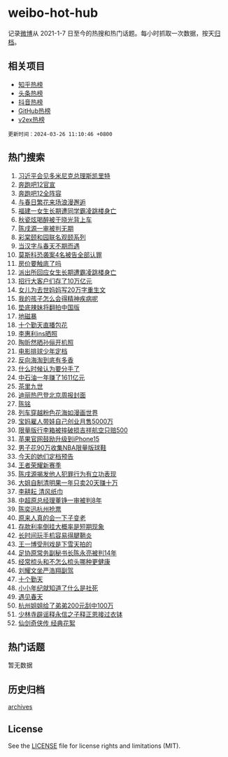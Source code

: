 # weibo-hot-hub

记录[微博](https://www.weibo.com)从 2021-1-7 日至今的热搜和热门话题。每小时抓取一次数据，按天[归档](archives)。

## 相关项目

- [知乎热榜](https://github.com/lonnyzhang423/zhihu-hot-hub)
- [头条热榜](https://github.com/lonnyzhang423/toutiao-hot-hub)
- [抖音热榜](https://github.com/lonnyzhang423/douyin-hot-hub)
- [GitHub热榜](https://github.com/lonnyzhang423/github-hot-hub)
- [v2ex热榜](https://github.com/lonnyzhang423/v2ex-hot-hub)


`更新时间：2024-03-26 11:10:46 +0800`

## 热门搜索

1. [习近平会见多米尼克总理斯凯里特](https://m.weibo.cn/search?containerid=100103type%3D1%26t%3D10%26q%3D%23%E4%B9%A0%E8%BF%91%E5%B9%B3%E4%BC%9A%E8%A7%81%E5%A4%9A%E7%B1%B3%E5%B0%BC%E5%85%8B%E6%80%BB%E7%90%86%E6%96%AF%E5%87%AF%E9%87%8C%E7%89%B9%23&stream_entry_id=51&isnewpage=1&extparam=seat%3D1%26q%3D%2523%25E4%25B9%25A0%25E8%25BF%2591%25E5%25B9%25B3%25E4%25BC%259A%25E8%25A7%2581%25E5%25A4%259A%25E7%25B1%25B3%25E5%25B0%25BC%25E5%2585%258B%25E6%2580%25BB%25E7%2590%2586%25E6%2596%25AF%25E5%2587%25AF%25E9%2587%258C%25E7%2589%25B9%2523%26pos%3D0%26filter_type%3Drealtimehot%26c_type%3D51%26stream_entry_id%3D51%26dgr%3D0%26cate%3D10103%26display_time%3D1711422645%26pre_seqid%3D171142264547404265138)
1. [奔跑吧12官宣](https://m.weibo.cn/search?containerid=100103type%3D1%26t%3D10%26q%3D%23%E5%A5%94%E8%B7%91%E5%90%A712%E5%AE%98%E5%AE%A3%23&stream_entry_id=31&isnewpage=1&extparam=seat%3D1%26filter_type%3Drealtimehot%26band_rank%3D1%26pos%3D0%26c_type%3D31%26cate%3D5001%26lcate%3D5001%26stream_entry_id%3D31%26realpos%3D1%26q%3D%2523%25E5%25A5%2594%25E8%25B7%2591%25E5%2590%25A712%25E5%25AE%2598%25E5%25AE%25A3%2523%26flag%3D1%26dgr%3D0%26display_time%3D1711422645%26pre_seqid%3D171142264547404265138)
1. [奔跑吧12全阵容](https://m.weibo.cn/search?containerid=100103type%3D1%26t%3D10%26q%3D%23%E5%A5%94%E8%B7%91%E5%90%A712%E5%85%A8%E9%98%B5%E5%AE%B9%23&stream_entry_id=31&isnewpage=1&extparam=seat%3D1%26filter_type%3Drealtimehot%26band_rank%3D2%26pos%3D1%26c_type%3D31%26cate%3D5001%26lcate%3D5001%26stream_entry_id%3D31%26realpos%3D2%26q%3D%2523%25E5%25A5%2594%25E8%25B7%2591%25E5%2590%25A712%25E5%2585%25A8%25E9%2598%25B5%25E5%25AE%25B9%2523%26flag%3D1%26dgr%3D0%26display_time%3D1711422645%26pre_seqid%3D171142264547404265138)
1. [与春日繁花来场浪漫邂逅](https://m.weibo.cn/search?containerid=100103type%3D1%26t%3D10%26q%3D%E4%B8%8E%E6%98%A5%E6%97%A5%E7%B9%81%E8%8A%B1%E6%9D%A5%E5%9C%BA%E6%B5%AA%E6%BC%AB%E9%82%82%E9%80%85&stream_entry_id=31&isnewpage=1&extparam=seat%3D1%26filter_type%3Drealtimehot%26band_rank%3D3%26pos%3D2%26c_type%3D31%26cate%3D5001%26lcate%3D5001%26stream_entry_id%3D31%26realpos%3D3%26q%3D%25E4%25B8%258E%25E6%2598%25A5%25E6%2597%25A5%25E7%25B9%2581%25E8%258A%25B1%25E6%259D%25A5%25E5%259C%25BA%25E6%25B5%25AA%25E6%25BC%25AB%25E9%2582%2582%25E9%2580%2585%26flag%3D1%26dgr%3D0%26display_time%3D1711422645%26pre_seqid%3D171142264547404265138)
1. [福建一女生长期遭同学霸凌跳楼身亡](https://m.weibo.cn/search?containerid=100103type%3D1%26t%3D10%26q%3D%23%E7%A6%8F%E5%BB%BA%E4%B8%80%E5%A5%B3%E7%94%9F%E9%95%BF%E6%9C%9F%E9%81%AD%E5%90%8C%E5%AD%A6%E9%9C%B8%E5%87%8C%E8%B7%B3%E6%A5%BC%E8%BA%AB%E4%BA%A1%23&stream_entry_id=31&isnewpage=1&extparam=seat%3D1%26filter_type%3Drealtimehot%26band_rank%3D4%26pos%3D3%26c_type%3D31%26cate%3D5001%26lcate%3D5001%26stream_entry_id%3D31%26realpos%3D4%26q%3D%2523%25E7%25A6%258F%25E5%25BB%25BA%25E4%25B8%2580%25E5%25A5%25B3%25E7%2594%259F%25E9%2595%25BF%25E6%259C%259F%25E9%2581%25AD%25E5%2590%258C%25E5%25AD%25A6%25E9%259C%25B8%25E5%2587%258C%25E8%25B7%25B3%25E6%25A5%25BC%25E8%25BA%25AB%25E4%25BA%25A1%2523%26flag%3D1%26dgr%3D0%26display_time%3D1711422645%26pre_seqid%3D171142264547404265138)
1. [秋瓷炫喝醉被于晓光背上车](https://m.weibo.cn/search?containerid=100103type%3D1%26t%3D10%26q%3D%23%E7%A7%8B%E7%93%B7%E7%82%AB%E5%96%9D%E9%86%89%E8%A2%AB%E4%BA%8E%E6%99%93%E5%85%89%E8%83%8C%E4%B8%8A%E8%BD%A6%23&stream_entry_id=31&isnewpage=1&extparam=seat%3D1%26filter_type%3Drealtimehot%26band_rank%3D5%26pos%3D4%26c_type%3D31%26cate%3D5001%26lcate%3D5001%26stream_entry_id%3D31%26realpos%3D5%26q%3D%2523%25E7%25A7%258B%25E7%2593%25B7%25E7%2582%25AB%25E5%2596%259D%25E9%2586%2589%25E8%25A2%25AB%25E4%25BA%258E%25E6%2599%2593%25E5%2585%2589%25E8%2583%258C%25E4%25B8%258A%25E8%25BD%25A6%2523%26flag%3D1%26dgr%3D0%26display_time%3D1711422645%26pre_seqid%3D171142264547404265138)
1. [陈戌源一审被判无期](https://m.weibo.cn/search?containerid=100103type%3D1%26t%3D10%26q%3D%23%E9%99%88%E6%88%8C%E6%BA%90%E4%B8%80%E5%AE%A1%E8%A2%AB%E5%88%A4%E6%97%A0%E6%9C%9F%23&stream_entry_id=31&isnewpage=1&extparam=seat%3D1%26filter_type%3Drealtimehot%26band_rank%3D6%26pos%3D5%26c_type%3D31%26cate%3D5001%26lcate%3D5001%26stream_entry_id%3D31%26realpos%3D6%26q%3D%2523%25E9%2599%2588%25E6%2588%258C%25E6%25BA%2590%25E4%25B8%2580%25E5%25AE%25A1%25E8%25A2%25AB%25E5%2588%25A4%25E6%2597%25A0%25E6%259C%259F%2523%26flag%3D2%26dgr%3D0%26display_time%3D1711422645%26pre_seqid%3D171142264547404265138)
1. [彩棠颐和园联名观颐系列](https://m.weibo.cn/search?containerid=100103type%3D1%26t%3D10%26q%3D%23%E5%BD%A9%E6%A3%A0%E9%A2%90%E5%92%8C%E5%9B%AD%E8%81%94%E5%90%8D%E8%A7%82%E9%A2%90%E7%B3%BB%E5%88%97%23&stream_entry_id=31&isnewpage=1&extparam=seat%3D1%26band_rank%3D7%26topic_ad%3D1%26pos%3D6%26c_type%3D31%26is_ad_pos%3D1%26cate%3D5001%26lcate%3D5001%26stream_entry_id%3D31%26filter_type%3Drealtimehot%26q%3D%2523%25E5%25BD%25A9%25E6%25A3%25A0%25E9%25A2%2590%25E5%2592%258C%25E5%259B%25AD%25E8%2581%2594%25E5%2590%258D%25E8%25A7%2582%25E9%25A2%2590%25E7%25B3%25BB%25E5%2588%2597%2523%26dgr%3D0%26adid%3D228086%26display_time%3D1711422645%26pre_seqid%3D171142264547404265138)
1. [当汉字与春天不期而遇](https://m.weibo.cn/search?containerid=100103type%3D1%26t%3D10%26q%3D%23%E5%BD%93%E6%B1%89%E5%AD%97%E4%B8%8E%E6%98%A5%E5%A4%A9%E4%B8%8D%E6%9C%9F%E8%80%8C%E9%81%87%23&stream_entry_id=31&isnewpage=1&extparam=seat%3D1%26filter_type%3Drealtimehot%26band_rank%3D7%26pos%3D7%26c_type%3D31%26cate%3D5001%26lcate%3D5001%26stream_entry_id%3D31%26realpos%3D7%26q%3D%2523%25E5%25BD%2593%25E6%25B1%2589%25E5%25AD%2597%25E4%25B8%258E%25E6%2598%25A5%25E5%25A4%25A9%25E4%25B8%258D%25E6%259C%259F%25E8%2580%258C%25E9%2581%2587%2523%26flag%3D0%26dgr%3D0%26display_time%3D1711422645%26pre_seqid%3D171142264547404265138)
1. [莫斯科恐袭案4名被告全部认罪](https://m.weibo.cn/search?containerid=100103type%3D1%26t%3D10%26q%3D%23%E8%8E%AB%E6%96%AF%E7%A7%91%E6%81%90%E8%A2%AD%E6%A1%884%E5%90%8D%E8%A2%AB%E5%91%8A%E5%85%A8%E9%83%A8%E8%AE%A4%E7%BD%AA%23&stream_entry_id=31&isnewpage=1&extparam=seat%3D1%26filter_type%3Drealtimehot%26band_rank%3D8%26pos%3D8%26c_type%3D31%26cate%3D5001%26lcate%3D5001%26stream_entry_id%3D31%26realpos%3D8%26q%3D%2523%25E8%258E%25AB%25E6%2596%25AF%25E7%25A7%2591%25E6%2581%2590%25E8%25A2%25AD%25E6%25A1%25884%25E5%2590%258D%25E8%25A2%25AB%25E5%2591%258A%25E5%2585%25A8%25E9%2583%25A8%25E8%25AE%25A4%25E7%25BD%25AA%2523%26flag%3D1%26dgr%3D0%26display_time%3D1711422645%26pre_seqid%3D171142264547404265138)
1. [房价要触底了吗](https://m.weibo.cn/search?containerid=100103type%3D1%26t%3D10%26q%3D%23%E6%88%BF%E4%BB%B7%E8%A6%81%E8%A7%A6%E5%BA%95%E4%BA%86%E5%90%97%23&stream_entry_id=31&isnewpage=1&extparam=seat%3D1%26filter_type%3Drealtimehot%26band_rank%3D9%26pos%3D9%26c_type%3D31%26cate%3D5001%26lcate%3D5001%26stream_entry_id%3D31%26realpos%3D9%26q%3D%2523%25E6%2588%25BF%25E4%25BB%25B7%25E8%25A6%2581%25E8%25A7%25A6%25E5%25BA%2595%25E4%25BA%2586%25E5%2590%2597%2523%26flag%3D2%26dgr%3D0%26display_time%3D1711422645%26pre_seqid%3D171142264547404265138)
1. [派出所回应女生长期遭霸凌跳楼身亡](https://m.weibo.cn/search?containerid=100103type%3D1%26t%3D10%26q%3D%23%E6%B4%BE%E5%87%BA%E6%89%80%E5%9B%9E%E5%BA%94%E5%A5%B3%E7%94%9F%E9%95%BF%E6%9C%9F%E9%81%AD%E9%9C%B8%E5%87%8C%E8%B7%B3%E6%A5%BC%E8%BA%AB%E4%BA%A1%23&stream_entry_id=31&isnewpage=1&extparam=seat%3D1%26filter_type%3Drealtimehot%26band_rank%3D10%26pos%3D10%26c_type%3D31%26cate%3D5001%26lcate%3D5001%26stream_entry_id%3D31%26realpos%3D10%26q%3D%2523%25E6%25B4%25BE%25E5%2587%25BA%25E6%2589%2580%25E5%259B%259E%25E5%25BA%2594%25E5%25A5%25B3%25E7%2594%259F%25E9%2595%25BF%25E6%259C%259F%25E9%2581%25AD%25E9%259C%25B8%25E5%2587%258C%25E8%25B7%25B3%25E6%25A5%25BC%25E8%25BA%25AB%25E4%25BA%25A1%2523%26flag%3D1%26dgr%3D0%26display_time%3D1711422645%26pre_seqid%3D171142264547404265138)
1. [招行大客户们存了10万亿元](https://m.weibo.cn/search?containerid=100103type%3D1%26t%3D10%26q%3D%23%E6%8B%9B%E8%A1%8C%E5%A4%A7%E5%AE%A2%E6%88%B7%E4%BB%AC%E5%AD%98%E4%BA%8610%E4%B8%87%E4%BA%BF%E5%85%83%23&stream_entry_id=31&isnewpage=1&extparam=seat%3D1%26filter_type%3Drealtimehot%26band_rank%3D11%26pos%3D11%26c_type%3D31%26cate%3D5001%26lcate%3D5001%26stream_entry_id%3D31%26realpos%3D11%26q%3D%2523%25E6%258B%259B%25E8%25A1%258C%25E5%25A4%25A7%25E5%25AE%25A2%25E6%2588%25B7%25E4%25BB%25AC%25E5%25AD%2598%25E4%25BA%258610%25E4%25B8%2587%25E4%25BA%25BF%25E5%2585%2583%2523%26flag%3D1%26dgr%3D0%26display_time%3D1711422645%26pre_seqid%3D171142264547404265138)
1. [女儿为去世妈妈写20万字重生文](https://m.weibo.cn/search?containerid=100103type%3D1%26t%3D10%26q%3D%23%E5%A5%B3%E5%84%BF%E4%B8%BA%E5%8E%BB%E4%B8%96%E5%A6%88%E5%A6%88%E5%86%9920%E4%B8%87%E5%AD%97%E9%87%8D%E7%94%9F%E6%96%87%23&stream_entry_id=31&isnewpage=1&extparam=seat%3D1%26filter_type%3Drealtimehot%26band_rank%3D12%26pos%3D12%26c_type%3D31%26cate%3D5001%26lcate%3D5001%26stream_entry_id%3D31%26realpos%3D12%26q%3D%2523%25E5%25A5%25B3%25E5%2584%25BF%25E4%25B8%25BA%25E5%258E%25BB%25E4%25B8%2596%25E5%25A6%2588%25E5%25A6%2588%25E5%2586%259920%25E4%25B8%2587%25E5%25AD%2597%25E9%2587%258D%25E7%2594%259F%25E6%2596%2587%2523%26flag%3D0%26dgr%3D0%26display_time%3D1711422645%26pre_seqid%3D171142264547404265138)
1. [我的孩子怎么会得精神疾病呢](https://m.weibo.cn/search?containerid=100103type%3D1%26t%3D10%26q%3D%23%E6%88%91%E7%9A%84%E5%AD%A9%E5%AD%90%E6%80%8E%E4%B9%88%E4%BC%9A%E5%BE%97%E7%B2%BE%E7%A5%9E%E7%96%BE%E7%97%85%E5%91%A2%23&stream_entry_id=31&isnewpage=1&extparam=seat%3D1%26filter_type%3Drealtimehot%26band_rank%3D13%26pos%3D13%26c_type%3D31%26cate%3D5001%26lcate%3D5001%26stream_entry_id%3D31%26realpos%3D13%26q%3D%2523%25E6%2588%2591%25E7%259A%2584%25E5%25AD%25A9%25E5%25AD%2590%25E6%2580%258E%25E4%25B9%2588%25E4%25BC%259A%25E5%25BE%2597%25E7%25B2%25BE%25E7%25A5%259E%25E7%2596%25BE%25E7%2597%2585%25E5%2591%25A2%2523%26flag%3D2%26dgr%3D0%26display_time%3D1711422645%26pre_seqid%3D171142264547404265138)
1. [垫底辣妹将翻拍中国版](https://m.weibo.cn/search?containerid=100103type%3D1%26t%3D10%26q%3D%23%E5%9E%AB%E5%BA%95%E8%BE%A3%E5%A6%B9%E5%B0%86%E7%BF%BB%E6%8B%8D%E4%B8%AD%E5%9B%BD%E7%89%88%23&stream_entry_id=31&isnewpage=1&extparam=seat%3D1%26filter_type%3Drealtimehot%26band_rank%3D14%26pos%3D14%26c_type%3D31%26cate%3D5001%26lcate%3D5001%26stream_entry_id%3D31%26realpos%3D14%26q%3D%2523%25E5%259E%25AB%25E5%25BA%2595%25E8%25BE%25A3%25E5%25A6%25B9%25E5%25B0%2586%25E7%25BF%25BB%25E6%258B%258D%25E4%25B8%25AD%25E5%259B%25BD%25E7%2589%2588%2523%26flag%3D0%26dgr%3D0%26display_time%3D1711422645%26pre_seqid%3D171142264547404265138)
1. [地磁暴](https://m.weibo.cn/search?containerid=100103type%3D1%26t%3D10%26q%3D%E5%9C%B0%E7%A3%81%E6%9A%B4&stream_entry_id=31&isnewpage=1&extparam=seat%3D1%26filter_type%3Drealtimehot%26band_rank%3D15%26pos%3D15%26c_type%3D31%26cate%3D5001%26lcate%3D5001%26stream_entry_id%3D31%26realpos%3D15%26q%3D%25E5%259C%25B0%25E7%25A3%2581%25E6%259A%25B4%26flag%3D1%26dgr%3D0%26display_time%3D1711422645%26pre_seqid%3D171142264547404265138)
1. [十个勤天直播包花](https://m.weibo.cn/search?containerid=100103type%3D1%26t%3D10%26q%3D%E5%8D%81%E4%B8%AA%E5%8B%A4%E5%A4%A9%E7%9B%B4%E6%92%AD%E5%8C%85%E8%8A%B1&stream_entry_id=31&isnewpage=1&extparam=seat%3D1%26filter_type%3Drealtimehot%26band_rank%3D16%26pos%3D16%26c_type%3D31%26cate%3D5001%26lcate%3D5001%26stream_entry_id%3D31%26realpos%3D16%26q%3D%25E5%258D%2581%25E4%25B8%25AA%25E5%258B%25A4%25E5%25A4%25A9%25E7%259B%25B4%25E6%2592%25AD%25E5%258C%2585%25E8%258A%25B1%26flag%3D1%26dgr%3D0%26display_time%3D1711422645%26pre_seqid%3D171142264547404265138)
1. [李惠利ins晒照](https://m.weibo.cn/search?containerid=100103type%3D1%26t%3D10%26q%3D%23%E6%9D%8E%E6%83%A0%E5%88%A9ins%E6%99%92%E7%85%A7%23&stream_entry_id=31&isnewpage=1&extparam=seat%3D1%26filter_type%3Drealtimehot%26band_rank%3D17%26pos%3D17%26c_type%3D31%26cate%3D5001%26lcate%3D5001%26stream_entry_id%3D31%26realpos%3D17%26q%3D%2523%25E6%259D%258E%25E6%2583%25A0%25E5%2588%25A9ins%25E6%2599%2592%25E7%2585%25A7%2523%26flag%3D2%26dgr%3D0%26display_time%3D1711422645%26pre_seqid%3D171142264547404265138)
1. [陶昕然晒孙俪开机照](https://m.weibo.cn/search?containerid=100103type%3D1%26t%3D10%26q%3D%23%E9%99%B6%E6%98%95%E7%84%B6%E6%99%92%E5%AD%99%E4%BF%AA%E5%BC%80%E6%9C%BA%E7%85%A7%23&stream_entry_id=31&isnewpage=1&extparam=seat%3D1%26filter_type%3Drealtimehot%26band_rank%3D18%26pos%3D18%26c_type%3D31%26cate%3D5001%26lcate%3D5001%26stream_entry_id%3D31%26realpos%3D18%26q%3D%2523%25E9%2599%25B6%25E6%2598%2595%25E7%2584%25B6%25E6%2599%2592%25E5%25AD%2599%25E4%25BF%25AA%25E5%25BC%2580%25E6%259C%25BA%25E7%2585%25A7%2523%26flag%3D1%26dgr%3D0%26display_time%3D1711422645%26pre_seqid%3D171142264547404265138)
1. [电影排球少年定档](https://m.weibo.cn/search?containerid=100103type%3D1%26t%3D10%26q%3D%23%E7%94%B5%E5%BD%B1%E6%8E%92%E7%90%83%E5%B0%91%E5%B9%B4%E5%AE%9A%E6%A1%A3%23&stream_entry_id=31&isnewpage=1&extparam=seat%3D1%26filter_type%3Drealtimehot%26band_rank%3D19%26pos%3D19%26c_type%3D31%26cate%3D5001%26lcate%3D5001%26stream_entry_id%3D31%26realpos%3D19%26q%3D%2523%25E7%2594%25B5%25E5%25BD%25B1%25E6%258E%2592%25E7%2590%2583%25E5%25B0%2591%25E5%25B9%25B4%25E5%25AE%259A%25E6%25A1%25A3%2523%26flag%3D1%26dgr%3D0%26display_time%3D1711422645%26pre_seqid%3D171142264547404265138)
1. [反向海淘到底有多香](https://m.weibo.cn/search?containerid=100103type%3D1%26t%3D10%26q%3D%23%E5%8F%8D%E5%90%91%E6%B5%B7%E6%B7%98%E5%88%B0%E5%BA%95%E6%9C%89%E5%A4%9A%E9%A6%99%23&stream_entry_id=31&isnewpage=1&extparam=seat%3D1%26filter_type%3Drealtimehot%26band_rank%3D20%26pos%3D20%26c_type%3D31%26cate%3D5001%26lcate%3D5001%26stream_entry_id%3D31%26realpos%3D20%26q%3D%2523%25E5%258F%258D%25E5%2590%2591%25E6%25B5%25B7%25E6%25B7%2598%25E5%2588%25B0%25E5%25BA%2595%25E6%259C%2589%25E5%25A4%259A%25E9%25A6%2599%2523%26flag%3D1%26dgr%3D0%26display_time%3D1711422645%26pre_seqid%3D171142264547404265138)
1. [什么时候认为要分手了](https://m.weibo.cn/search?containerid=100103type%3D1%26t%3D10%26q%3D%23%E4%BB%80%E4%B9%88%E6%97%B6%E5%80%99%E8%AE%A4%E4%B8%BA%E8%A6%81%E5%88%86%E6%89%8B%E4%BA%86%23&stream_entry_id=31&isnewpage=1&extparam=seat%3D1%26filter_type%3Drealtimehot%26band_rank%3D21%26pos%3D21%26c_type%3D31%26cate%3D5001%26lcate%3D5001%26stream_entry_id%3D31%26realpos%3D21%26q%3D%2523%25E4%25BB%2580%25E4%25B9%2588%25E6%2597%25B6%25E5%2580%2599%25E8%25AE%25A4%25E4%25B8%25BA%25E8%25A6%2581%25E5%2588%2586%25E6%2589%258B%25E4%25BA%2586%2523%26flag%3D1%26dgr%3D0%26display_time%3D1711422645%26pre_seqid%3D171142264547404265138)
1. [中石油一年赚了1611亿元](https://m.weibo.cn/search?containerid=100103type%3D1%26t%3D10%26q%3D%23%E4%B8%AD%E7%9F%B3%E6%B2%B9%E4%B8%80%E5%B9%B4%E8%B5%9A%E4%BA%861611%E4%BA%BF%E5%85%83%23&stream_entry_id=31&isnewpage=1&extparam=seat%3D1%26filter_type%3Drealtimehot%26band_rank%3D22%26pos%3D22%26c_type%3D31%26cate%3D5001%26lcate%3D5001%26stream_entry_id%3D31%26realpos%3D22%26q%3D%2523%25E4%25B8%25AD%25E7%259F%25B3%25E6%25B2%25B9%25E4%25B8%2580%25E5%25B9%25B4%25E8%25B5%259A%25E4%25BA%25861611%25E4%25BA%25BF%25E5%2585%2583%2523%26flag%3D1%26dgr%3D0%26display_time%3D1711422645%26pre_seqid%3D171142264547404265138)
1. [茶里九世](https://m.weibo.cn/search?containerid=100103type%3D1%26t%3D10%26q%3D%E8%8C%B6%E9%87%8C%E4%B9%9D%E4%B8%96&stream_entry_id=31&isnewpage=1&extparam=seat%3D1%26filter_type%3Drealtimehot%26band_rank%3D23%26pos%3D23%26c_type%3D31%26cate%3D5001%26lcate%3D5001%26stream_entry_id%3D31%26realpos%3D23%26q%3D%25E8%258C%25B6%25E9%2587%258C%25E4%25B9%259D%25E4%25B8%2596%26flag%3D0%26dgr%3D0%26display_time%3D1711422645%26pre_seqid%3D171142264547404265138)
1. [迪丽热巴登北京周报封面](https://m.weibo.cn/search?containerid=100103type%3D1%26t%3D10%26q%3D%23%E8%BF%AA%E4%B8%BD%E7%83%AD%E5%B7%B4%E7%99%BB%E5%8C%97%E4%BA%AC%E5%91%A8%E6%8A%A5%E5%B0%81%E9%9D%A2%23&stream_entry_id=31&isnewpage=1&extparam=seat%3D1%26filter_type%3Drealtimehot%26band_rank%3D24%26pos%3D24%26c_type%3D31%26cate%3D5001%26lcate%3D5001%26stream_entry_id%3D31%26realpos%3D24%26q%3D%2523%25E8%25BF%25AA%25E4%25B8%25BD%25E7%2583%25AD%25E5%25B7%25B4%25E7%2599%25BB%25E5%258C%2597%25E4%25BA%25AC%25E5%2591%25A8%25E6%258A%25A5%25E5%25B0%2581%25E9%259D%25A2%2523%26flag%3D1%26dgr%3D0%26display_time%3D1711422645%26pre_seqid%3D171142264547404265138)
1. [陈铭](https://m.weibo.cn/search?containerid=100103type%3D1%26t%3D10%26q%3D%E9%99%88%E9%93%AD&stream_entry_id=31&isnewpage=1&extparam=seat%3D1%26filter_type%3Drealtimehot%26band_rank%3D25%26pos%3D25%26c_type%3D31%26cate%3D5001%26lcate%3D5001%26stream_entry_id%3D31%26realpos%3D25%26q%3D%25E9%2599%2588%25E9%2593%25AD%26flag%3D0%26dgr%3D0%26display_time%3D1711422645%26pre_seqid%3D171142264547404265138)
1. [列车穿越粉色花海如漫画世界](https://m.weibo.cn/search?containerid=100103type%3D1%26t%3D10%26q%3D%23%E5%88%97%E8%BD%A6%E7%A9%BF%E8%B6%8A%E7%B2%89%E8%89%B2%E8%8A%B1%E6%B5%B7%E5%A6%82%E6%BC%AB%E7%94%BB%E4%B8%96%E7%95%8C%23&stream_entry_id=31&isnewpage=1&extparam=seat%3D1%26filter_type%3Drealtimehot%26band_rank%3D26%26pos%3D26%26c_type%3D31%26cate%3D5001%26lcate%3D5001%26stream_entry_id%3D31%26realpos%3D26%26q%3D%2523%25E5%2588%2597%25E8%25BD%25A6%25E7%25A9%25BF%25E8%25B6%258A%25E7%25B2%2589%25E8%2589%25B2%25E8%258A%25B1%25E6%25B5%25B7%25E5%25A6%2582%25E6%25BC%25AB%25E7%2594%25BB%25E4%25B8%2596%25E7%2595%258C%2523%26flag%3D0%26dgr%3D0%26display_time%3D1711422645%26pre_seqid%3D171142264547404265138)
1. [宝妈雇人带娃自己创业月售5000万](https://m.weibo.cn/search?containerid=100103type%3D1%26t%3D10%26q%3D%23%E5%AE%9D%E5%A6%88%E9%9B%87%E4%BA%BA%E5%B8%A6%E5%A8%83%E8%87%AA%E5%B7%B1%E5%88%9B%E4%B8%9A%E6%9C%88%E5%94%AE5000%E4%B8%87%23&stream_entry_id=31&isnewpage=1&extparam=seat%3D1%26filter_type%3Drealtimehot%26band_rank%3D27%26pos%3D27%26c_type%3D31%26cate%3D5001%26lcate%3D5001%26stream_entry_id%3D31%26realpos%3D27%26q%3D%2523%25E5%25AE%259D%25E5%25A6%2588%25E9%259B%2587%25E4%25BA%25BA%25E5%25B8%25A6%25E5%25A8%2583%25E8%2587%25AA%25E5%25B7%25B1%25E5%2588%259B%25E4%25B8%259A%25E6%259C%2588%25E5%2594%25AE5000%25E4%25B8%2587%2523%26flag%3D0%26dgr%3D0%26display_time%3D1711422645%26pre_seqid%3D171142264547404265138)
1. [限量版行李箱被摔破损吉祥航空只赔500](https://m.weibo.cn/search?containerid=100103type%3D1%26t%3D10%26q%3D%23%E9%99%90%E9%87%8F%E7%89%88%E8%A1%8C%E6%9D%8E%E7%AE%B1%E8%A2%AB%E6%91%94%E7%A0%B4%E6%8D%9F%E5%90%89%E7%A5%A5%E8%88%AA%E7%A9%BA%E5%8F%AA%E8%B5%94500%23&stream_entry_id=31&isnewpage=1&extparam=seat%3D1%26filter_type%3Drealtimehot%26band_rank%3D28%26pos%3D28%26c_type%3D31%26cate%3D5001%26lcate%3D5001%26stream_entry_id%3D31%26realpos%3D28%26q%3D%2523%25E9%2599%2590%25E9%2587%258F%25E7%2589%2588%25E8%25A1%258C%25E6%259D%258E%25E7%25AE%25B1%25E8%25A2%25AB%25E6%2591%2594%25E7%25A0%25B4%25E6%258D%259F%25E5%2590%2589%25E7%25A5%25A5%25E8%2588%25AA%25E7%25A9%25BA%25E5%258F%25AA%25E8%25B5%2594500%2523%26flag%3D1%26dgr%3D0%26display_time%3D1711422645%26pre_seqid%3D171142264547404265138)
1. [苹果官网鼓励升级到iPhone15](https://m.weibo.cn/search?containerid=100103type%3D1%26t%3D10%26q%3D%23%E8%8B%B9%E6%9E%9C%E5%AE%98%E7%BD%91%E9%BC%93%E5%8A%B1%E5%8D%87%E7%BA%A7%E5%88%B0iPhone15%23&stream_entry_id=31&isnewpage=1&extparam=seat%3D1%26filter_type%3Drealtimehot%26band_rank%3D29%26pos%3D29%26c_type%3D31%26cate%3D5001%26lcate%3D5001%26stream_entry_id%3D31%26realpos%3D29%26q%3D%2523%25E8%258B%25B9%25E6%259E%259C%25E5%25AE%2598%25E7%25BD%2591%25E9%25BC%2593%25E5%258A%25B1%25E5%258D%2587%25E7%25BA%25A7%25E5%2588%25B0iPhone15%2523%26flag%3D0%26dgr%3D0%26display_time%3D1711422645%26pre_seqid%3D171142264547404265138)
1. [男子花90万收集NBA限量版球鞋](https://m.weibo.cn/search?containerid=100103type%3D1%26t%3D10%26q%3D%23%E7%94%B7%E5%AD%90%E8%8A%B190%E4%B8%87%E6%94%B6%E9%9B%86NBA%E9%99%90%E9%87%8F%E7%89%88%E7%90%83%E9%9E%8B%23&stream_entry_id=31&isnewpage=1&extparam=seat%3D1%26filter_type%3Drealtimehot%26band_rank%3D30%26pos%3D30%26c_type%3D31%26cate%3D5001%26lcate%3D5001%26stream_entry_id%3D31%26realpos%3D30%26q%3D%2523%25E7%2594%25B7%25E5%25AD%2590%25E8%258A%25B190%25E4%25B8%2587%25E6%2594%25B6%25E9%259B%2586NBA%25E9%2599%2590%25E9%2587%258F%25E7%2589%2588%25E7%2590%2583%25E9%259E%258B%2523%26flag%3D1%26dgr%3D0%26display_time%3D1711422645%26pre_seqid%3D171142264547404265138)
1. [今天的她们定档预告](https://m.weibo.cn/search?containerid=100103type%3D1%26t%3D10%26q%3D%23%E4%BB%8A%E5%A4%A9%E7%9A%84%E5%A5%B9%E4%BB%AC%E5%AE%9A%E6%A1%A3%E9%A2%84%E5%91%8A%23&stream_entry_id=31&isnewpage=1&extparam=seat%3D1%26filter_type%3Drealtimehot%26band_rank%3D31%26pos%3D31%26c_type%3D31%26cate%3D5001%26lcate%3D5001%26stream_entry_id%3D31%26realpos%3D31%26q%3D%2523%25E4%25BB%258A%25E5%25A4%25A9%25E7%259A%2584%25E5%25A5%25B9%25E4%25BB%25AC%25E5%25AE%259A%25E6%25A1%25A3%25E9%25A2%2584%25E5%2591%258A%2523%26flag%3D1%26dgr%3D0%26display_time%3D1711422645%26pre_seqid%3D171142264547404265138)
1. [王者荣耀新赛季](https://m.weibo.cn/search?containerid=100103type%3D1%26t%3D10%26q%3D%E7%8E%8B%E8%80%85%E8%8D%A3%E8%80%80%E6%96%B0%E8%B5%9B%E5%AD%A3&stream_entry_id=31&isnewpage=1&extparam=seat%3D1%26filter_type%3Drealtimehot%26band_rank%3D32%26pos%3D32%26c_type%3D31%26cate%3D5001%26lcate%3D5001%26stream_entry_id%3D31%26realpos%3D32%26q%3D%25E7%258E%258B%25E8%2580%2585%25E8%258D%25A3%25E8%2580%2580%25E6%2596%25B0%25E8%25B5%259B%25E5%25AD%25A3%26flag%3D1%26dgr%3D0%26display_time%3D1711422645%26pre_seqid%3D171142264547404265138)
1. [陈戌源揭发他人犯罪行为有立功表现](https://m.weibo.cn/search?containerid=100103type%3D1%26t%3D10%26q%3D%23%E9%99%88%E6%88%8C%E6%BA%90%E6%8F%AD%E5%8F%91%E4%BB%96%E4%BA%BA%E7%8A%AF%E7%BD%AA%E8%A1%8C%E4%B8%BA%E6%9C%89%E7%AB%8B%E5%8A%9F%E8%A1%A8%E7%8E%B0%23&stream_entry_id=31&isnewpage=1&extparam=seat%3D1%26filter_type%3Drealtimehot%26band_rank%3D33%26pos%3D33%26c_type%3D31%26cate%3D5001%26lcate%3D5001%26stream_entry_id%3D31%26realpos%3D33%26q%3D%2523%25E9%2599%2588%25E6%2588%258C%25E6%25BA%2590%25E6%258F%25AD%25E5%258F%2591%25E4%25BB%2596%25E4%25BA%25BA%25E7%258A%25AF%25E7%25BD%25AA%25E8%25A1%258C%25E4%25B8%25BA%25E6%259C%2589%25E7%25AB%258B%25E5%258A%259F%25E8%25A1%25A8%25E7%258E%25B0%2523%26flag%3D0%26dgr%3D0%26display_time%3D1711422645%26pre_seqid%3D171142264547404265138)
1. [大姐自制清明果一年只卖20天赚十万](https://m.weibo.cn/search?containerid=100103type%3D1%26t%3D10%26q%3D%23%E5%A4%A7%E5%A7%90%E8%87%AA%E5%88%B6%E6%B8%85%E6%98%8E%E6%9E%9C%E4%B8%80%E5%B9%B4%E5%8F%AA%E5%8D%9620%E5%A4%A9%E8%B5%9A%E5%8D%81%E4%B8%87%23&stream_entry_id=31&isnewpage=1&extparam=seat%3D1%26filter_type%3Drealtimehot%26band_rank%3D34%26pos%3D34%26c_type%3D31%26cate%3D5001%26lcate%3D5001%26stream_entry_id%3D31%26realpos%3D34%26q%3D%2523%25E5%25A4%25A7%25E5%25A7%2590%25E8%2587%25AA%25E5%2588%25B6%25E6%25B8%2585%25E6%2598%258E%25E6%259E%259C%25E4%25B8%2580%25E5%25B9%25B4%25E5%258F%25AA%25E5%258D%259620%25E5%25A4%25A9%25E8%25B5%259A%25E5%258D%2581%25E4%25B8%2587%2523%26flag%3D32768%26dgr%3D0%26display_time%3D1711422645%26pre_seqid%3D171142264547404265138)
1. [李耕耘 清风纸巾](https://m.weibo.cn/search?containerid=100103type%3D1%26t%3D10%26q%3D%E6%9D%8E%E8%80%95%E8%80%98+%E6%B8%85%E9%A3%8E%E7%BA%B8%E5%B7%BE&stream_entry_id=31&isnewpage=1&extparam=seat%3D1%26filter_type%3Drealtimehot%26band_rank%3D35%26pos%3D35%26c_type%3D31%26cate%3D5001%26lcate%3D5001%26stream_entry_id%3D31%26realpos%3D35%26q%3D%25E6%259D%258E%25E8%2580%2595%25E8%2580%2598%2520%25E6%25B8%2585%25E9%25A3%258E%25E7%25BA%25B8%25E5%25B7%25BE%26flag%3D1%26dgr%3D0%26display_time%3D1711422645%26pre_seqid%3D171142264547404265138)
1. [中超原总经理董铮一审被判8年](https://m.weibo.cn/search?containerid=100103type%3D1%26t%3D10%26q%3D%23%E4%B8%AD%E8%B6%85%E5%8E%9F%E6%80%BB%E7%BB%8F%E7%90%86%E8%91%A3%E9%93%AE%E4%B8%80%E5%AE%A1%E8%A2%AB%E5%88%A48%E5%B9%B4%23&stream_entry_id=31&isnewpage=1&extparam=seat%3D1%26filter_type%3Drealtimehot%26band_rank%3D36%26pos%3D36%26c_type%3D31%26cate%3D5001%26lcate%3D5001%26stream_entry_id%3D31%26realpos%3D36%26q%3D%2523%25E4%25B8%25AD%25E8%25B6%2585%25E5%258E%259F%25E6%2580%25BB%25E7%25BB%258F%25E7%2590%2586%25E8%2591%25A3%25E9%2593%25AE%25E4%25B8%2580%25E5%25AE%25A1%25E8%25A2%25AB%25E5%2588%25A48%25E5%25B9%25B4%2523%26flag%3D1%26dgr%3D0%26display_time%3D1711422645%26pre_seqid%3D171142264547404265138)
1. [陈奕迅杭州抢票](https://m.weibo.cn/search?containerid=100103type%3D1%26t%3D10%26q%3D%E9%99%88%E5%A5%95%E8%BF%85%E6%9D%AD%E5%B7%9E%E6%8A%A2%E7%A5%A8&stream_entry_id=31&isnewpage=1&extparam=seat%3D1%26filter_type%3Drealtimehot%26band_rank%3D37%26pos%3D37%26c_type%3D31%26cate%3D5001%26lcate%3D5001%26stream_entry_id%3D31%26realpos%3D37%26q%3D%25E9%2599%2588%25E5%25A5%2595%25E8%25BF%2585%25E6%259D%25AD%25E5%25B7%259E%25E6%258A%25A2%25E7%25A5%25A8%26flag%3D1%26dgr%3D0%26display_time%3D1711422645%26pre_seqid%3D171142264547404265138)
1. [原来人真的会一下子变老](https://m.weibo.cn/search?containerid=100103type%3D1%26t%3D10%26q%3D%23%E5%8E%9F%E6%9D%A5%E4%BA%BA%E7%9C%9F%E7%9A%84%E4%BC%9A%E4%B8%80%E4%B8%8B%E5%AD%90%E5%8F%98%E8%80%81%23&stream_entry_id=31&isnewpage=1&extparam=seat%3D1%26filter_type%3Drealtimehot%26band_rank%3D38%26pos%3D38%26c_type%3D31%26cate%3D5001%26lcate%3D5001%26stream_entry_id%3D31%26realpos%3D38%26q%3D%2523%25E5%258E%259F%25E6%259D%25A5%25E4%25BA%25BA%25E7%259C%259F%25E7%259A%2584%25E4%25BC%259A%25E4%25B8%2580%25E4%25B8%258B%25E5%25AD%2590%25E5%258F%2598%25E8%2580%2581%2523%26flag%3D0%26dgr%3D0%26display_time%3D1711422645%26pre_seqid%3D171142264547404265138)
1. [存款利率倒挂大概率是短期现象](https://m.weibo.cn/search?containerid=100103type%3D1%26t%3D10%26q%3D%23%E5%AD%98%E6%AC%BE%E5%88%A9%E7%8E%87%E5%80%92%E6%8C%82%E5%A4%A7%E6%A6%82%E7%8E%87%E6%98%AF%E7%9F%AD%E6%9C%9F%E7%8E%B0%E8%B1%A1%23&stream_entry_id=31&isnewpage=1&extparam=seat%3D1%26filter_type%3Drealtimehot%26band_rank%3D39%26pos%3D39%26c_type%3D31%26cate%3D5001%26lcate%3D5001%26stream_entry_id%3D31%26realpos%3D39%26q%3D%2523%25E5%25AD%2598%25E6%25AC%25BE%25E5%2588%25A9%25E7%258E%2587%25E5%2580%2592%25E6%258C%2582%25E5%25A4%25A7%25E6%25A6%2582%25E7%258E%2587%25E6%2598%25AF%25E7%259F%25AD%25E6%259C%259F%25E7%258E%25B0%25E8%25B1%25A1%2523%26flag%3D1%26dgr%3D0%26display_time%3D1711422645%26pre_seqid%3D171142264547404265138)
1. [长时间玩手机容易得腱鞘炎](https://m.weibo.cn/search?containerid=100103type%3D1%26t%3D10%26q%3D%23%E9%95%BF%E6%97%B6%E9%97%B4%E7%8E%A9%E6%89%8B%E6%9C%BA%E5%AE%B9%E6%98%93%E5%BE%97%E8%85%B1%E9%9E%98%E7%82%8E%23&stream_entry_id=31&isnewpage=1&extparam=seat%3D1%26filter_type%3Drealtimehot%26band_rank%3D40%26pos%3D40%26c_type%3D31%26cate%3D5001%26lcate%3D5001%26stream_entry_id%3D31%26realpos%3D40%26q%3D%2523%25E9%2595%25BF%25E6%2597%25B6%25E9%2597%25B4%25E7%258E%25A9%25E6%2589%258B%25E6%259C%25BA%25E5%25AE%25B9%25E6%2598%2593%25E5%25BE%2597%25E8%2585%25B1%25E9%259E%2598%25E7%2582%258E%2523%26flag%3D0%26dgr%3D0%26display_time%3D1711422645%26pre_seqid%3D171142264547404265138)
1. [王一博受刑戏是下雪天拍的](https://m.weibo.cn/search?containerid=100103type%3D1%26t%3D10%26q%3D%23%E7%8E%8B%E4%B8%80%E5%8D%9A%E5%8F%97%E5%88%91%E6%88%8F%E6%98%AF%E4%B8%8B%E9%9B%AA%E5%A4%A9%E6%8B%8D%E7%9A%84%23&stream_entry_id=31&isnewpage=1&extparam=seat%3D1%26filter_type%3Drealtimehot%26band_rank%3D41%26pos%3D41%26c_type%3D31%26cate%3D5001%26lcate%3D5001%26stream_entry_id%3D31%26realpos%3D41%26q%3D%2523%25E7%258E%258B%25E4%25B8%2580%25E5%258D%259A%25E5%258F%2597%25E5%2588%2591%25E6%2588%258F%25E6%2598%25AF%25E4%25B8%258B%25E9%259B%25AA%25E5%25A4%25A9%25E6%258B%258D%25E7%259A%2584%2523%26flag%3D1%26dgr%3D0%26display_time%3D1711422645%26pre_seqid%3D171142264547404265138)
1. [足协原常务副秘书长陈永亮被判14年](https://m.weibo.cn/search?containerid=100103type%3D1%26t%3D10%26q%3D%23%E8%B6%B3%E5%8D%8F%E5%8E%9F%E5%B8%B8%E5%8A%A1%E5%89%AF%E7%A7%98%E4%B9%A6%E9%95%BF%E9%99%88%E6%B0%B8%E4%BA%AE%E8%A2%AB%E5%88%A414%E5%B9%B4%23&stream_entry_id=31&isnewpage=1&extparam=seat%3D1%26filter_type%3Drealtimehot%26band_rank%3D42%26pos%3D42%26c_type%3D31%26cate%3D5001%26lcate%3D5001%26stream_entry_id%3D31%26realpos%3D42%26q%3D%2523%25E8%25B6%25B3%25E5%258D%258F%25E5%258E%259F%25E5%25B8%25B8%25E5%258A%25A1%25E5%2589%25AF%25E7%25A7%2598%25E4%25B9%25A6%25E9%2595%25BF%25E9%2599%2588%25E6%25B0%25B8%25E4%25BA%25AE%25E8%25A2%25AB%25E5%2588%25A414%25E5%25B9%25B4%2523%26flag%3D1%26dgr%3D0%26display_time%3D1711422645%26pre_seqid%3D171142264547404265138)
1. [经常梳头和不怎么梳头哪种更健康](https://m.weibo.cn/search?containerid=100103type%3D1%26t%3D10%26q%3D%23%E7%BB%8F%E5%B8%B8%E6%A2%B3%E5%A4%B4%E5%92%8C%E4%B8%8D%E6%80%8E%E4%B9%88%E6%A2%B3%E5%A4%B4%E5%93%AA%E7%A7%8D%E6%9B%B4%E5%81%A5%E5%BA%B7%23&stream_entry_id=31&isnewpage=1&extparam=seat%3D1%26filter_type%3Drealtimehot%26band_rank%3D43%26pos%3D43%26c_type%3D31%26cate%3D5001%26lcate%3D5001%26stream_entry_id%3D31%26realpos%3D43%26q%3D%2523%25E7%25BB%258F%25E5%25B8%25B8%25E6%25A2%25B3%25E5%25A4%25B4%25E5%2592%258C%25E4%25B8%258D%25E6%2580%258E%25E4%25B9%2588%25E6%25A2%25B3%25E5%25A4%25B4%25E5%2593%25AA%25E7%25A7%258D%25E6%259B%25B4%25E5%2581%25A5%25E5%25BA%25B7%2523%26flag%3D0%26dgr%3D0%26display_time%3D1711422645%26pre_seqid%3D171142264547404265138)
1. [刘耀文坐严浩翔副驾](https://m.weibo.cn/search?containerid=100103type%3D1%26t%3D10%26q%3D%23%E5%88%98%E8%80%80%E6%96%87%E5%9D%90%E4%B8%A5%E6%B5%A9%E7%BF%94%E5%89%AF%E9%A9%BE%23&stream_entry_id=31&isnewpage=1&extparam=seat%3D1%26filter_type%3Drealtimehot%26band_rank%3D44%26pos%3D44%26c_type%3D31%26cate%3D5001%26lcate%3D5001%26stream_entry_id%3D31%26realpos%3D44%26q%3D%2523%25E5%2588%2598%25E8%2580%2580%25E6%2596%2587%25E5%259D%2590%25E4%25B8%25A5%25E6%25B5%25A9%25E7%25BF%2594%25E5%2589%25AF%25E9%25A9%25BE%2523%26flag%3D1%26dgr%3D0%26display_time%3D1711422645%26pre_seqid%3D171142264547404265138)
1. [十个勤天](https://m.weibo.cn/search?containerid=100103type%3D1%26t%3D10%26q%3D%E5%8D%81%E4%B8%AA%E5%8B%A4%E5%A4%A9&stream_entry_id=31&isnewpage=1&extparam=seat%3D1%26filter_type%3Drealtimehot%26band_rank%3D45%26pos%3D45%26c_type%3D31%26cate%3D5001%26lcate%3D5001%26stream_entry_id%3D31%26realpos%3D45%26q%3D%25E5%258D%2581%25E4%25B8%25AA%25E5%258B%25A4%25E5%25A4%25A9%26flag%3D0%26dgr%3D0%26display_time%3D1711422645%26pre_seqid%3D171142264547404265138)
1. [小小年纪就知道了什么是社死](https://m.weibo.cn/search?containerid=100103type%3D1%26t%3D10%26q%3D%23%E5%B0%8F%E5%B0%8F%E5%B9%B4%E7%BA%AA%E5%B0%B1%E7%9F%A5%E9%81%93%E4%BA%86%E4%BB%80%E4%B9%88%E6%98%AF%E7%A4%BE%E6%AD%BB%23&stream_entry_id=31&isnewpage=1&extparam=seat%3D1%26filter_type%3Drealtimehot%26band_rank%3D46%26pos%3D46%26c_type%3D31%26cate%3D5001%26lcate%3D5001%26stream_entry_id%3D31%26realpos%3D46%26q%3D%2523%25E5%25B0%258F%25E5%25B0%258F%25E5%25B9%25B4%25E7%25BA%25AA%25E5%25B0%25B1%25E7%259F%25A5%25E9%2581%2593%25E4%25BA%2586%25E4%25BB%2580%25E4%25B9%2588%25E6%2598%25AF%25E7%25A4%25BE%25E6%25AD%25BB%2523%26flag%3D1%26dgr%3D0%26display_time%3D1711422645%26pre_seqid%3D171142264547404265138)
1. [遇见春天](https://m.weibo.cn/search?containerid=100103type%3D1%26t%3D10%26q%3D%23%E9%81%87%E8%A7%81%E6%98%A5%E5%A4%A9%23&stream_entry_id=31&isnewpage=1&extparam=seat%3D1%26filter_type%3Drealtimehot%26band_rank%3D47%26pos%3D47%26c_type%3D31%26cate%3D5001%26lcate%3D5001%26stream_entry_id%3D31%26realpos%3D47%26q%3D%2523%25E9%2581%2587%25E8%25A7%2581%25E6%2598%25A5%25E5%25A4%25A9%2523%26flag%3D1%26dgr%3D0%26display_time%3D1711422645%26pre_seqid%3D171142264547404265138)
1. [杭州姐姐给了弟弟200元刮中100万](https://m.weibo.cn/search?containerid=100103type%3D1%26t%3D10%26q%3D%23%E6%9D%AD%E5%B7%9E%E5%A7%90%E5%A7%90%E7%BB%99%E4%BA%86%E5%BC%9F%E5%BC%9F200%E5%85%83%E5%88%AE%E4%B8%AD100%E4%B8%87%23&stream_entry_id=31&isnewpage=1&extparam=seat%3D1%26filter_type%3Drealtimehot%26band_rank%3D48%26pos%3D48%26c_type%3D31%26cate%3D5001%26lcate%3D5001%26stream_entry_id%3D31%26realpos%3D48%26q%3D%2523%25E6%259D%25AD%25E5%25B7%259E%25E5%25A7%2590%25E5%25A7%2590%25E7%25BB%2599%25E4%25BA%2586%25E5%25BC%259F%25E5%25BC%259F200%25E5%2585%2583%25E5%2588%25AE%25E4%25B8%25AD100%25E4%25B8%2587%2523%26flag%3D0%26dgr%3D0%26display_time%3D1711422645%26pre_seqid%3D171142264547404265138)
1. [少林寺辟谣释永信之子释正恩接过衣钵](https://m.weibo.cn/search?containerid=100103type%3D1%26t%3D10%26q%3D%23%E5%B0%91%E6%9E%97%E5%AF%BA%E8%BE%9F%E8%B0%A3%E9%87%8A%E6%B0%B8%E4%BF%A1%E4%B9%8B%E5%AD%90%E9%87%8A%E6%AD%A3%E6%81%A9%E6%8E%A5%E8%BF%87%E8%A1%A3%E9%92%B5%23&stream_entry_id=31&isnewpage=1&extparam=seat%3D1%26filter_type%3Drealtimehot%26band_rank%3D49%26pos%3D49%26c_type%3D31%26cate%3D5001%26lcate%3D5001%26stream_entry_id%3D31%26realpos%3D49%26q%3D%2523%25E5%25B0%2591%25E6%259E%2597%25E5%25AF%25BA%25E8%25BE%259F%25E8%25B0%25A3%25E9%2587%258A%25E6%25B0%25B8%25E4%25BF%25A1%25E4%25B9%258B%25E5%25AD%2590%25E9%2587%258A%25E6%25AD%25A3%25E6%2581%25A9%25E6%258E%25A5%25E8%25BF%2587%25E8%25A1%25A3%25E9%2592%25B5%2523%26flag%3D1%26dgr%3D0%26display_time%3D1711422645%26pre_seqid%3D171142264547404265138)
1. [仙剑奇侠传 经典花絮](https://m.weibo.cn/search?containerid=100103type%3D1%26t%3D10%26q%3D%E4%BB%99%E5%89%91%E5%A5%87%E4%BE%A0%E4%BC%A0+%E7%BB%8F%E5%85%B8%E8%8A%B1%E7%B5%AE&stream_entry_id=31&isnewpage=1&extparam=seat%3D1%26filter_type%3Drealtimehot%26band_rank%3D50%26pos%3D50%26c_type%3D31%26cate%3D5001%26lcate%3D5001%26stream_entry_id%3D31%26realpos%3D50%26q%3D%25E4%25BB%2599%25E5%2589%2591%25E5%25A5%2587%25E4%25BE%25A0%25E4%25BC%25A0%2520%25E7%25BB%258F%25E5%2585%25B8%25E8%258A%25B1%25E7%25B5%25AE%26flag%3D1%26dgr%3D0%26display_time%3D1711422645%26pre_seqid%3D171142264547404265138)

## 热门话题

暂无数据

## 历史归档

[archives](archives)

## License

See the [LICENSE](LICENSE) file for license rights and limitations (MIT).
